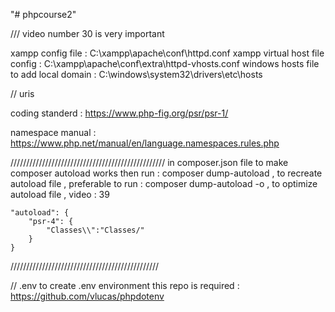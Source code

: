 "# phpcourse2" 

/// video number 30 is very important 

xampp config file : C:\xampp\apache\conf\httpd.conf
xampp virtual host file config : C:\xampp\apache\conf\extra\httpd-vhosts.conf
windows hosts file to add local domain : C:\windows\system32\drivers\etc\hosts




// uris

coding standerd : https://www.php-fig.org/psr/psr-1/

namespace manual : https://www.php.net/manual/en/language.namespaces.rules.php


/////////////////////////////////////////////////
in composer.json file to make composer autoload works then run : composer dump-autoload , to recreate autoload file , preferable to run : composer dump-autoload -o , to optimize autoload file  , video : 39

    "autoload": {
        "psr-4": {
            "Classes\\":"Classes/"
        }
    }
///////////////////////////////////////////////




// .env
to create .env environment this repo is required : https://github.com/vlucas/phpdotenv